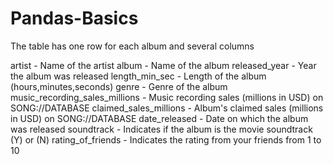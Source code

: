 # Pandas-Basics
The table has one row for each album and several columns

artist - Name of the artist
album - Name of the album
released_year - Year the album was released
length_min_sec - Length of the album (hours,minutes,seconds)
genre - Genre of the album
music_recording_sales_millions - Music recording sales (millions in USD) on SONG://DATABASE
claimed_sales_millions - Album's claimed sales (millions in USD) on SONG://DATABASE
date_released - Date on which the album was released
soundtrack - Indicates if the album is the movie soundtrack (Y) or (N)
rating_of_friends - Indicates the rating from your friends from 1 to 10
